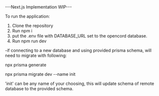 ---Next.js Implementation WIP---

To run the application:
1. Clone the repository
2. Run npm i
3. put the .env file with DATABASE_URL set to the opencord database.
4. Run npm run dev

-if connecting to a new database and using provided prisma schema, will need to migrate with following:

  npx prisma generate
  
  npx prisma migrate dev --name init

'init' can be any name of your choosing, this will update schema of remote database to the provided schema.
